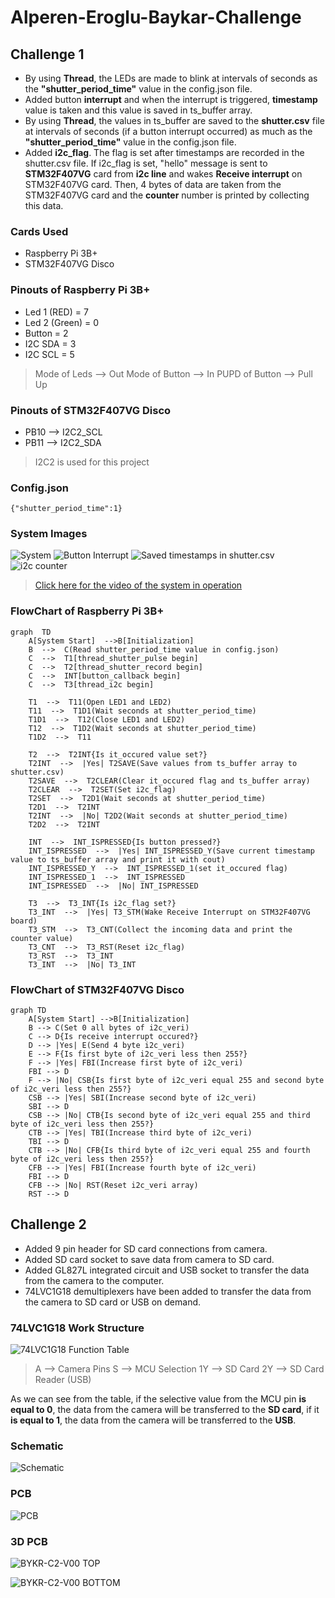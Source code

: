 

# Alperen-Eroglu-Baykar-Challenge
## Challenge 1
- By using **Thread**, the LEDs are made to blink at intervals of seconds as the **"shutter_period_time"** value in the config.json file.
- Added button **interrupt** and when the interrupt is triggered, **timestamp** value is taken and this value is saved in ts_buffer array.
- By using **Thread**, the values in ts_buffer are saved to the **shutter.csv** file at intervals of seconds (if a button interrupt occurred) as much as the **"shutter_period_time"** value in the config.json file.
- Added **i2c_flag**. The flag is set after timestamps are recorded in the shutter.csv file. If i2c_flag is set, "hello" message is sent to **STM32F407VG** card from **i2c line** and wakes **Receive interrupt** on STM32F407VG card. Then, 4 bytes of data are taken from the STM32F407VG card and the **counter** number is printed by collecting this data.

### Cards Used
- Raspberry Pi 3B+
- STM32F407VG Disco

### Pinouts of Raspberry Pi 3B+

- Led 1 (RED) = 7
- Led 2 (Green) = 0
- Button = 2
- I2C SDA = 3
- I2C SCL = 5

> Mode of Leds --> Out
> Mode of Button --> In
> PUPD of Button --> Pull Up

### Pinouts of STM32F407VG Disco
- PB10 --> I2C2_SCL
- PB11 --> I2C2_SDA
> I2C2 is used for this project

### Config.json

    {"shutter_period_time":1}

### System Images

![System](https://i.ibb.co/T1VSfKP/systemnew.jpg)
![Button Interrupt](https://i.ibb.co/jkR0xM9/1654244250016.jpg)
![Saved timestamps in shutter.csv](https://i.ibb.co/PG6VCc1/1654244249968.jpg)
![i2c counter](https://i.ibb.co/6NbrxF8/i2ccounter.jpg)

> [Click here for the video of the system in operation](https://s8.gifyu.com/images/ezgif-3-93caae81eb.gif)

### FlowChart of Raspberry Pi 3B+
```mermaid
graph  TD
    A[System Start]  -->B[Initialization]
    B  -->  C(Read shutter_period_time value in config.json)
    C  -->  T1[thread_shutter_pulse begin]
    C  -->  T2[thread_shutter_record begin]
    C  -->  INT[button_callback begin]
    C  -->  T3[thread_i2c begin]

    T1  -->  T11(Open LED1 and LED2)
    T11  -->  T1D1(Wait seconds at shutter_period_time)
    T1D1  -->  T12(Close LED1 and LED2)
    T12  -->  T1D2(Wait seconds at shutter_period_time)
    T1D2  -->  T11

    T2  -->  T2INT{Is it_occured value set?}
    T2INT  -->  |Yes| T2SAVE(Save values from ts_buffer array to shutter.csv)
    T2SAVE  -->  T2CLEAR(Clear it_occured flag and ts_buffer array)
    T2CLEAR  -->  T2SET(Set i2c_flag)
    T2SET  -->  T2D1(Wait seconds at shutter_period_time)
    T2D1  -->  T2INT
    T2INT  -->  |No| T2D2(Wait seconds at shutter_period_time)
    T2D2  -->  T2INT

    INT  -->  INT_ISPRESSED{Is button pressed?}
    INT_ISPRESSED  -->  |Yes| INT_ISPRESSED_Y(Save current timestamp value to ts_buffer array and print it with cout)
    INT_ISPRESSED_Y  -->  INT_ISPRESSED_1(set it_occured flag)
    INT_ISPRESSED_1  -->  INT_ISPRESSED
    INT_ISPRESSED  -->  |No| INT_ISPRESSED

    T3  -->  T3_INT{Is i2c_flag set?}
    T3_INT  -->  |Yes| T3_STM(Wake Receive Interrupt on STM32F407VG board)
    T3_STM  -->  T3_CNT(Collect the incoming data and print the counter value)
    T3_CNT  -->  T3_RST(Reset i2c_flag)
    T3_RST  -->  T3_INT
    T3_INT  -->  |No| T3_INT
```

### FlowChart of STM32F407VG Disco

```mermaid
graph TD
    A[System Start] -->B[Initialization]
    B --> C(Set 0 all bytes of i2c_veri)
    C --> D{Is receive interrupt occured?}
    D --> |Yes| E(Send 4 byte i2c_veri)
    E --> F{Is first byte of i2c_veri less then 255?}
    F --> |Yes| FBI(Increase first byte of i2c_veri)
    FBI --> D
    F --> |No| CSB{Is first byte of i2c_veri equal 255 and second byte of i2c_veri less then 255?}
    CSB --> |Yes| SBI(Increase second byte of i2c_veri)
    SBI --> D
    CSB --> |No| CTB{Is second byte of i2c_veri equal 255 and third byte of i2c_veri less then 255?}
    CTB --> |Yes| TBI(Increase third byte of i2c_veri)
    TBI --> D
    CTB --> |No| CFB{Is third byte of i2c_veri equal 255 and fourth byte of i2c_veri less then 255?}
    CFB --> |Yes| FBI(Increase fourth byte of i2c_veri)
    FBI --> D
    CFB --> |No| RST(Reset i2c_veri array)
    RST --> D
```

## Challenge 2

- Added 9 pin header for SD card connections from camera.
- Added SD card socket to save data from camera to SD card.
- Added GL827L integrated circuit and USB socket to transfer the data from the camera to the computer.
- 74LVC1G18 demultiplexers have been added to transfer the data from the camera to SD card or USB on demand.

### 74LVC1G18 Work Structure

![74LVC1G18 Function Table](https://i.ibb.co/sRHkNQJ/74-LVC1-G18-FT.png)

> A --> Camera Pins
> S --> MCU Selection
> 1Y --> SD Card
> 2Y --> SD Card Reader (USB)

As we can see from the table, if the selective value from the MCU pin **is equal to 0**, the data from the camera will be transferred to the **SD card**, if it **is equal to 1**, the data from the camera will be transferred to the **USB**.

### Schematic

![Schematic](https://i.ibb.co/S5JK3Ft/BYKR-C2-V00-SCHEMATIC.jpg)

### PCB

![PCB](https://i.ibb.co/1Mdy0rn/BYKR-C2-V00-PCB-page-0001.jpg)

### 3D PCB

![BYKR-C2-V00 TOP](https://i.ibb.co/LdnB4Q1/1.png)

![BYKR-C2-V00 BOTTOM](https://i.ibb.co/cr9c7gD/2.png)
